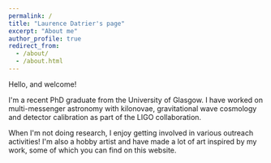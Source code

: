 ```yaml
---
permalink: /
title: "Laurence Datrier's page"
excerpt: "About me"
author_profile: true
redirect_from:
  - /about/
  - /about.html
---
```

Hello, and welcome!

I'm a recent PhD graduate from the University of Glasgow. I have worked on multi-messenger astronomy with kilonovae, gravitational wave cosmology and detector calibration as part of the LIGO collaboration.


When I'm not doing research, I enjoy getting involved in various outreach activities! I'm also a hobby artist and have made a lot of art inspired by my work, some of which you can find on this website.
